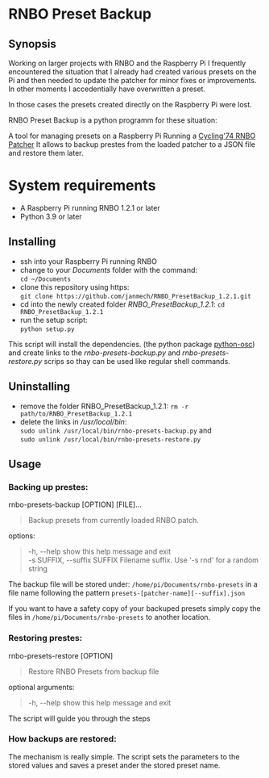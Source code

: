 # RNBO Preset Backup

## Synopsis


Working on larger projects with RNBO and the Raspberry Pi I frequently encountered the situation that I already had created various presets on the Pi and then needed to update the patcher for minor fixes or improvements. In other moments I accedentially have overwritten a preset.

In those cases the presets created directly on the Raspberry Pi were lost.

RNBO Preset Backup is a python programm for these situation:

A tool for managing presets on a Raspberry Pi Running a [Cycling'74 RNBO Patcher](https://rnbo.cycling74.com)
It allows to backup prestes from the loaded patcher to a JSON file and restore them later.

# System requirements
- A Raspberry Pi running RNBO 1.2.1 or later
- Python 3.9 or later

## Installing
- ssh into your Raspberry Pi running RNBO
- change to your *Documents* folder with the command:  
`cd ~/Documents`
- clone this repository using https:  
  `git clone https://github.com/janmech/RNBO_PresetBackup_1.2.1.git`
- cd into the newly created folder *RNBO_PresetBackup_1.2.1*:
  `cd RNBO_PresetBackup_1.2.1`
- run the setup script:  
`python setup.py`

This script will install the dependencies. (the python package [python-osc](https://pypi.org/project/python-osc/)) and create links to the *rnbo-presets-backup.py* and *rnbo-presets-restore.py* scrips so thay can be used like regular shell commands.

## Uninstalling

- remove the folder RNBO_PresetBackup_1.2.1: `rm -r path/to/RNBO_PresetBackup_1.2.1`
- delete the links in */usr/local/bin*:  
`sudo unlink /usr/local/bin/rnbo-presets-backup.py` and  
`sudo unlink /usr/local/bin/rnbo-presets-restore.py`

## Usage

### Backing up prestes:
rnbo-presets-backup [OPTION] [FILE]...

> Backup presets from currently loaded RNBO patch.

options:  
> -h, --help            show this help message and exit  
> -s SUFFIX, --suffix SUFFIX
                        Filename suffix. Use '-s rnd' for a random string

The backup file will be stored under: `/home/pi/Documents/rnbo-presets` in a file name following the pattern `presets-[patcher-name][--suffix].json`

If you want to have a safety copy of your backuped presets simply copy the files in `/home/pi/Documents/rnbo-presets` to another location.

### Restoring prestes:
rnbo-presets-restore [OPTION] 

> Restore RNBO Presets from backup file

optional arguments:
> -h, --help  show this help message and exit

The script will guide you through the steps

### How backups are restored:
The mechanism is really simple. The script sets the parameters to the stored values and saves a preset ander the stored preset name.


